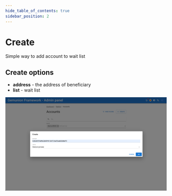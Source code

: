 ```yaml
---
hide_table_of_contents: true
sidebar_position: 2
---
```


# Create

Simple way to add account to wait list

## Create options

- **address** - the address of beneficiary
- **list** - wait list

![waitlist account create dialog](/img/admin/mechanics-marketing/wait-list/account_create_dialog.png)
